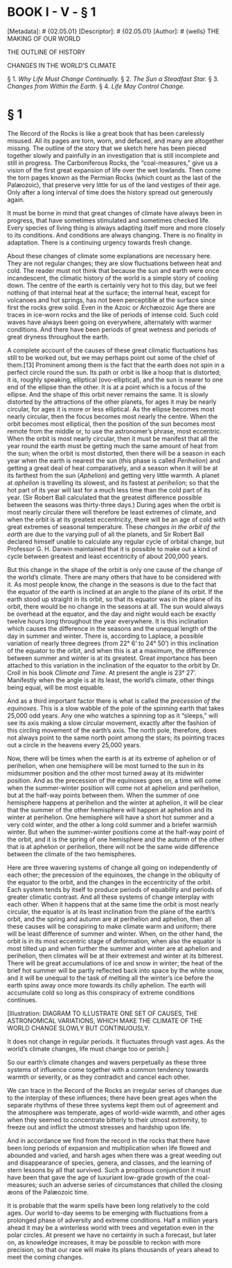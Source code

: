 # BOOK I - V - § 1
[Metadata]: # {02.05.01}
[Descriptor]: # {02.05.01}
[Author]: # {wells}
THE MAKING OF OUR WORLD




THE OUTLINE OF HISTORY

CHANGES IN THE WORLD’S CLIMATE

§ 1. _Why Life Must Change Continually._ § 2. _The Sun a Steadfast
Star._ § 3. _Changes from Within the Earth._ § 4. _Life May Control
Change._

# § 1
The Record of the Rocks is like a great book that has been carelessly misused.
All its pages are torn, worn, and defaced, and many are altogether missing. The
outline of the story that we sketch here has been pieced together slowly and
painfully in an investigation that is still incomplete and still in progress.
The Carboniferous Rocks, the “coal-measures,” give us a vision of the first
great expansion of life over the wet lowlands. Then come the torn pages known
as the Permian Rocks (which count as the last of the Palæozoic), that preserve
very little for us of the land vestiges of their age. Only after a long
interval of time does the history spread out generously again.

It must be borne in mind that great changes of climate have always been in
progress, that have sometimes stimulated and sometimes checked life. Every
species of living thing is always adapting itself more and more closely to its
conditions. And conditions are always changing. There is no finality in
adaptation. There is a continuing urgency towards fresh change.

About these changes of climate some explanations are necessary here. They are
not regular changes; they are slow fluctuations between heat and cold. The
reader must not think that because the sun and earth were once incandescent,
the climatic history of the world is a simple story of cooling down. The centre
of the earth is certainly very hot to this day, but we feel nothing of that
internal heat at the surface; the internal heat, except for volcanoes and hot
springs, has not been perceptible at the surface since first the rocks grew
solid. Even in the Azoic or Archæozoic Age there are traces in ice-worn rocks
and the like of periods of intense cold. Such cold waves have always been going
on everywhere, alternately with warmer conditions. And there have been periods
of great wetness and periods of great dryness throughout the earth.

A complete account of the causes of these great climatic fluctuations has still
to be worked out, but we may perhaps point out some of the chief of them.[13]
Prominent among them is the fact that the earth does not spin in a perfect
circle round the sun. Its path or orbit is like a hoop that is distorted; it
is, roughly speaking, elliptical (ovo-elliptical), and the sun is nearer to one
end of the ellipse than the other. It is at a point which is a focus of the
ellipse. And the shape of this orbit never remains the same. It is slowly
distorted by the attractions of the other planets, for ages it may be nearly
circular, for ages it is more or less elliptical. As the ellipse becomes most
nearly circular, then the focus becomes most nearly the centre. When the orbit
becomes most elliptical, then the position of the sun becomes most remote from
the middle or, to use the astronomer’s phrase, most eccentric. When the orbit
is most nearly circular, then it must be manifest that all the year round the
earth must be getting much the same amount of heat from the sun; when the orbit
is most distorted, then there will be a season in each year when the earth is
nearest the sun (this phase is called _Perihelion_) and getting a great deal of
heat comparatively, and a season when it will be at its farthest from the sun
(_Aphelion_) and getting very little warmth. A planet at _aphelion_ is
travelling its slowest, and its fastest at _perihelion_; so that the hot part
of its year will last for a much less time than the cold part of its year. (Sir
Robert Ball calculated that the greatest difference possible between the
seasons was thirty-three days.) During ages when the orbit is most nearly
circular there will therefore be least extremes of climate, and when the orbit
is at its greatest eccentricity, there will be an age of cold with great
extremes of seasonal temperature. These _changes in the orbit of the earth_ are
due to the varying pull of all the planets, and Sir Robert Ball declared
himself unable to calculate any regular cycle of orbital change, but Professor
G. H. Darwin maintained that it is possible to make out a kind of cycle between
greatest and least eccentricity of about 200,000 years.

But this change in the shape of the orbit is only one cause of the change of
the world’s climate. There are many others that have to be considered with it.
As most people know, the change in the seasons is due to the fact that the
equator of the earth is inclined at an angle to the plane of its orbit. If the
earth stood up straight in its orbit, so that its equator was in the plane of
its orbit, there would be no change in the seasons at all. The sun would always
be overhead at the equator, and the day and night would each be exactly twelve
hours long throughout the year everywhere. It is this inclination which causes
the difference in the seasons and the unequal length of the day in summer and
winter. There is, according to Laplace, a possible variation of nearly three
degrees (from 22° 6’ to 24° 50’) in this inclination of the equator to the
orbit, and when this is at a maximum, the difference between summer and winter
is at its greatest. Great importance has been attached to this variation in the
inclination of the equator to the orbit by Dr. Croll in his book _Climate and
Time_. At present the angle is 23° 27’. Manifestly when the angle is at its
least, the world’s climate, other things being equal, will be most equable.

And as a third important factor there is what is called the _precession of the
equinoxes_. This is a slow wabble of the pole of the spinning earth that takes
25,000 odd years. Any one who watches a spinning top as it “sleeps,” will see
its axis making a slow circular movement, exactly after the fashion of this
circling movement of the earth’s axis. The north pole, therefore, does not
always point to the same north point among the stars; its pointing traces out a
circle in the heavens every 25,000 years.

Now, there will be times when the earth is at its extreme of aphelion or of
perihelion, when one hemisphere will be most turned to the sun in its midsummer
position and the other most turned away at its midwinter position. And as the
precession of the equinoxes goes on, a time will come when the summer-winter
position will come not at aphelion and perihelion, but at the half-way points
between them. When the summer of one hemisphere happens at perihelion and the
winter at aphelion, it will be clear that the summer of the other hemisphere
will happen at aphelion and its winter at perihelion. One hemisphere will have
a short hot summer and a very cold winter, and the other a long cold summer and
a briefer warmish winter. But when the summer-winter positions come at the
half-way point of the orbit, and it is the spring of one hemisphere and the
autumn of the other that is at aphelion or perihelion, there will not be the
same wide difference between the climate of the two hemispheres.

Here are three wavering systems of change all going on independently of each
other; the precession of the equinoxes, the change in the obliquity of the
equator to the orbit, and the changes in the eccentricity of the orbit. Each
system tends by itself to produce periods of equability and periods of greater
climatic contrast. And all these systems of change interplay with each other.
When it happens that at the same time the orbit is most nearly circular, the
equator is at its least inclination from the plane of the earth’s orbit, and
the spring and autumn are at perihelion and aphelion, then all these causes
will be conspiring to make climate warm and uniform; there will be least
difference of summer and winter. When, on the other hand, the orbit is in its
most eccentric stage of deformation, when also the equator is most tilted up
and when further the summer and winter are at aphelion and perihelion, then
climates will be at their extremest and winter at its bitterest. There will be
great accumulations of ice and snow in winter; the heat of the brief hot summer
will be partly reflected back into space by the white snow, and it will be
unequal to the task of melting all the winter’s ice before the earth spins away
once more towards its chilly aphelion. The earth will accumulate cold so long
as this conspiracy of extreme conditions continues.

[Illustration: DIAGRAM TO ILLUSTRATE ONE SET OF CAUSES, THE ASTRONOMICAL
VARIATIONS, WHICH MAKE THE CLIMATE OF THE WORLD CHANGE SLOWLY BUT CONTINUOUSLY.

It does not change in regular periods. It fluctuates through vast ages. As the
world’s climate changes, life must change too or perish.]

So our earth’s climate changes and wavers perpetually as these three systems of
influence come together with a common tendency towards warmth or severity, or
as they contradict and cancel each other.

We can trace in the Record of the Rocks an irregular series of changes due to
the interplay of these influences; there have been great ages when the separate
rhythms of these three systems kept them out of agreement and the atmosphere
was temperate, ages of world-wide warmth, and other ages when they seemed to
concentrate bitterly to their utmost extremity, to freeze out and inflict the
utmost stresses and hardship upon life.

And in accordance we find from the record in the rocks that there have been
long periods of expansion and multiplication when life flowed and abounded and
varied, and harsh ages when there was a great weeding out and disappearance of
species, genera, and classes, and the learning of stern lessons by all that
survived. Such a propitious conjunction it must have been that gave the age of
luxuriant low-grade growth of the coal-measures; such an adverse series of
circumstances that chilled the closing æons of the Palæozoic time.

It is probable that the warm spells have been long relatively to the cold ages.
Our world to-day seems to be emerging with fluctuations from a prolonged phase
of adversity and extreme conditions. Half a million years ahead it may be a
winterless world with trees and vegetation even in the polar circles. At
present we have no certainty in such a forecast, but later on, as knowledge
increases, it may be possible to reckon with more precision, so that our race
will make its plans thousands of years ahead to meet the coming changes.

